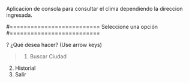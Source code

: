 Aplicacion de consola para consultar el clima dependiendo la direccion ingresada.

#==========================
  Seleccione una opción
#==========================

? ¿Qué desea hacer? (Use arrow keys)
> 1. Buscar Ciudad
  2. Historial
  0. Salir
